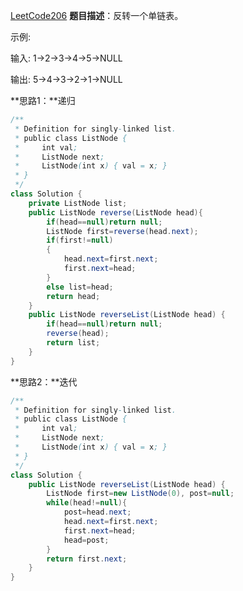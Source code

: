 [LeetCode206](https://leetcode-cn.com/problems/reverse-linked-list/)
**题目描述**：反转一个单链表。

示例:

输入: 1->2->3->4->5->NULL

输出: 5->4->3->2->1->NULL

**思路1：**递归
```Java
/**
 * Definition for singly-linked list.
 * public class ListNode {
 *     int val;
 *     ListNode next;
 *     ListNode(int x) { val = x; }
 * }
 */
class Solution {
    private ListNode list;
    public ListNode reverse(ListNode head){
        if(head==null)return null;
        ListNode first=reverse(head.next);
        if(first!=null)
        {
            head.next=first.next;
            first.next=head;
        }
        else list=head;
        return head;
    }
    public ListNode reverseList(ListNode head) {
        if(head==null)return null;
        reverse(head);
        return list;
    }
}
```

**思路2：**迭代
```Java
/**
 * Definition for singly-linked list.
 * public class ListNode {
 *     int val;
 *     ListNode next;
 *     ListNode(int x) { val = x; }
 * }
 */
class Solution {
    public ListNode reverseList(ListNode head) {
        ListNode first=new ListNode(0), post=null;
        while(head!=null){
            post=head.next;
            head.next=first.next;
            first.next=head;
            head=post;
        }
        return first.next;
    }
}
```